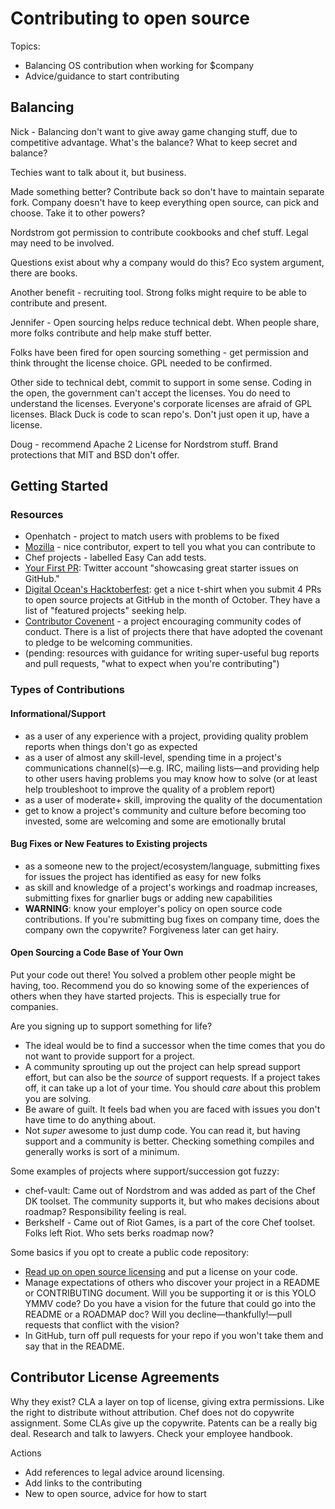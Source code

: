 # Contributing to open source

Topics:

+ Balancing OS contribution when working for $company
+ Advice/guidance to start contributing

## Balancing

Nick - Balancing don't want to give away game changing stuff, due to competitive advantage.  What's the balance?  What to keep secret and balance?

Techies want to talk about it, but business.

Made something better?  Contribute back so don't have to maintain separate fork.  Company doesn't have to keep everything open source, can pick and choose.  Take it to other powers?

Nordstrom got permission to contribute cookbooks and chef stuff.  Legal may need to be involved.

Questions exist about why a company would do this?  Eco system argument, there are books.

Another benefit - recruiting tool. Strong folks might require to be able to contribute and present.

Jennifer - Open sourcing helps reduce technical debt.  When people share, more folks contribute and help make stuff better.

Folks have been fired for open sourcing something - get permission and think throught the license choice.  GPL needed to be confirmed.

Other side to technical debt, commit to support in some sense.  Coding in the open, the government can't accept the licenses.  You do need to understand the licenses.  Everyone's corporate licenses are afraid of GPL licenses.  Black Duck is code to scan repo's. Don't just open it up, have a license.


Doug - recommend Apache 2 License for Nordstrom stuff.  Brand protections that MIT and BSD don't offer.

## Getting Started

### Resources

+ Openhatch - project to match users with problems to be fixed
+ [Mozilla](https://developer.mozilla.org/en-US/docs/Introduction) - nice
  contributor, expert to tell you what you can contribute to
+ Chef projects - labelled Easy  Can add tests.
+ [Your First PR](https://twitter.com/yourfirstpr): Twitter account "showcasing
  great starter issues on GitHub."
+ [Digital Ocean's Hacktoberfest](https://hacktoberfest.digitalocean.com/): get
  a nice t-shirt when you submit 4 PRs to open source projects at GitHub in the
  month of October. They have a list of "featured projects" seeking help.
+ [Contributor Covenent](http://contributor-covenant.org/) - a project
  encouraging community codes of conduct. There is a list of projects there that
  have adopted the covenant to pledge to be welcoming communities.
+ (pending: resources with guidance for writing super-useful bug reports and
  pull requests, "what to expect when you're contributing")

### Types of Contributions

#### Informational/Support

+ as a user of any experience with a project, providing quality problem reports
  when things don't go as expected
+ as a user of almost any skill-level, spending time in a project's
  communications channel(s)—e.g. IRC, mailing lists—and providing help to other
  users having problems you may know how to solve (or at least help troubleshoot
  to improve the quality of a problem report)
+ as a user of moderate+ skill, improving the quality of the documentation
+ get to know a project's community and culture before becoming too invested,
  some are welcoming and some are emotionally brutal

#### Bug Fixes or New Features to Existing projects

+ as a someone new to the project/ecosystem/language, submitting fixes for
  issues the project has identified as easy for new folks
+ as skill and knowledge of a project's workings and roadmap increases,
  submitting fixes for gnarlier bugs or adding new capabilities
+ **WARNING**: know your employer's policy on open source code contributions.
  If you're submitting bug fixes on company time, does the company own the
  copywrite? Forgiveness later can get hairy.

#### Open Sourcing a Code Base of Your Own

Put your code out there! You solved a problem other people might be having, too.
Recommend you do so knowing some of the experiences of others when they have
started projects. This is especially true for companies.

Are you signing up to support something for life?
+ The ideal would be to find a successor when the time comes that you do not
  want to provide support for a project.
+ A community sprouting up out the project can help spread support effort, but
  can also be the _source_ of support requests. If a project takes off, it can
  take up a lot of your time. You should _care_ about this problem you are
  solving.
+ Be aware of guilt. It feels bad when you are faced with issues you don't have
  time to do anything about.
+ Not _super_ awesome to just dump code.  You can read it, but having support
  and a community is better. Checking something compiles and generally works is
  sort of a minimum.

Some examples of projects where support/succession got fuzzy:
+ chef-vault: Came out of Nordstrom and was added as part of the Chef DK
  toolset. The community supports it, but who makes decisions about roadmap?
  Responsibility feeling is real.
+ Berkshelf - Came out of Riot Games, is a part of the core Chef toolset. Folks
  left Riot. Who sets berks roadmap now?

Some basics if you opt to create a public code repository:
+ [Read up on open source licensing](https://tldrlegal.com/verified) and put a
  license on your code.
+ Manage expectations of others who discover your project in a README or
  CONTRIBUTING document. Will you be supporting it or is this YOLO YMMV code? Do
  you have a vision for the future that could go into the README or a ROADMAP
  doc? Will you decline—thankfully!—pull requests that conflict with the vision?
+ In GitHub, turn off pull requests for your repo if you won't take them and
  say that in the README.

## Contributor License Agreements

Why they exist?  CLA a layer on top of license, giving extra permissions.  Like the right to distribute without attribution.  Chef does not do copywrite assignment.  Some CLAs give up  the copywrite.  Patents can be a really big deal. Research and talk to lawyers.  Check your employee handbook.

Actions
+ Add references to legal advice around licensing.
+ Add links to the contributing
+ New to open source, advice for how to start